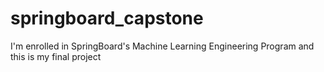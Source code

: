 # springboard_capstone
I'm enrolled in SpringBoard's Machine Learning Engineering Program and this is my final project
